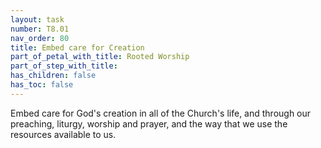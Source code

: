 ```yaml
---
layout: task
number: T8.01
nav_order: 80
title: Embed care for Creation
part_of_petal_with_title: Rooted Worship
part_of_step_with_title: 
has_children: false
has_toc: false
---
```


Embed care for God's creation in all of the Church's life, and through our preaching, liturgy, worship and prayer, and the way that we use the resources available to us. 
